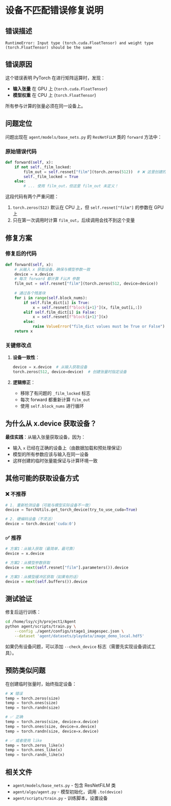 # 设备不匹配错误修复说明

## 错误描述

```
RuntimeError: Input type (torch.cuda.FloatTensor) and weight type (torch.FloatTensor) should be the same
```

## 错误原因

这个错误表明 PyTorch 在进行矩阵运算时，发现：

- **输入张量** 在 GPU 上 (`torch.cuda.FloatTensor`)
- **模型权重** 在 CPU 上 (`torch.FloatTensor`)

所有参与计算的张量必须在同一设备上。

## 问题定位

问题出现在 `agent/models/base_nets.py` 的 `ResNetFiLM` 类的 `forward` 方法中：

### 原始错误代码

```python
def forward(self, x):
    if not self._film_locked:
        film_out = self.resnet["film"](torch.zeros(512))  # ❌ 这里创建的张量默认在 CPU
        self._film_locked = True
    else:
        # ... 使用 film_out，但这里 film_out 未定义！
```

这段代码有两个严重问题：

1. `torch.zeros(512)` 默认在 CPU 上，但 `self.resnet["film"]` 的参数在 GPU 上
2. 只在第一次调用时计算 `film_out`，后续调用会找不到这个变量

## 修复方案

### 修复后的代码

```python
def forward(self, x):
    # 从输入 x 获取设备，确保与模型参数一致
    device = x.device
    # 每次 forward 都计算 FiLM 参数
    film_out = self.resnet["film"](torch.zeros(512, device=device))
    
    # 通过各个残差块
    for i in range(self.block_nums):
        if self.film_dict[i] is True:
            x = self.resnet[f"block{i+1}"](x, film_out[i,:])
        elif self.film_dict[i] is False:
            x = self.resnet[f"block{i+1}"](x)
        else:
            raise ValueError("film_dict values must be True or False")
    return x
```

### 关键修改点

1. **设备一致性**：

   ```python
   device = x.device  # 从输入获取设备
   torch.zeros(512, device=device)  # 创建张量时指定设备
   ```

2. **逻辑修正**：
   - 移除了有问题的 `_film_locked` 标志
   - 每次 forward 都重新计算 `film_out`
   - 使用 `self.block_nums` 进行循环

## 为什么从 x.device 获取设备？

**最佳实践**：从输入张量获取设备，因为：

- 输入 `x` 已经在正确的设备上（由数据加载和预处理保证）
- 模型的所有参数应该与输入在同一设备
- 这样创建的临时张量能保证与计算环境一致

## 其他可能的获取设备方式

### ❌ 不推荐

```python
# 1. 重新检测设备（可能与模型实际设备不一致）
device = TorchUtils.get_torch_device(try_to_use_cuda=True)

# 2. 硬编码设备（不灵活）
device = torch.device('cuda:0')
```

### ✅ 推荐

```python
# 方案1：从输入获取（最简单，最可靠）
device = x.device

# 方案2：从模型参数获取
device = next(self.resnet["film"].parameters()).device

# 方案3：从模型缓冲区获取（如果有的话）
device = next(self.buffers()).device
```

## 测试验证

修复后运行训练：

```bash
cd /home/lsy/cjh/project1/Agent
python agent/scripts/train.py \
    --config ./agent/configs/stage1_imagespec.json \
    --dataset 'agent/datasets/playdata/image_demo_local.hdf5'
```

如果仍有设备问题，可以添加 `--check_device` 标志（需要先实现设备调试工具）。

## 预防类似问题

在创建临时张量时，始终指定设备：

```python
# ❌ 错误
temp = torch.zeros(size)
temp = torch.ones(size)
temp = torch.randn(size)

# ✅ 正确
temp = torch.zeros(size, device=x.device)
temp = torch.ones(size, device=x.device)
temp = torch.randn(size, device=x.device)

# ✅ 或者使用 like
temp = torch.zeros_like(x)
temp = torch.ones_like(x)
temp = torch.randn_like(x)
```

## 相关文件

- `agent/models/base_nets.py` - 包含 ResNetFiLM 类
- `agent/algo/agent.py` - 模型初始化，调用 `.to(device)`
- `agent/scripts/train.py` - 训练脚本，设置设备
